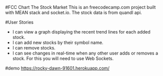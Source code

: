 #FCC Chart The Stock Market
This is an freecodecamp.com project built with MEAN stack and socket.io. 
The stock data is from quandl api.

#User Stories
- I can view a graph displaying the recent trend lines for each added stock.
- I can add new stocks by their symbol name.
- I can remove stocks.
- I can see changes in real-time when any other user adds or removes a stock. For this you will need to use Web Sockets.

#demo
https://rocky-dawn-91601.herokuapp.com/
